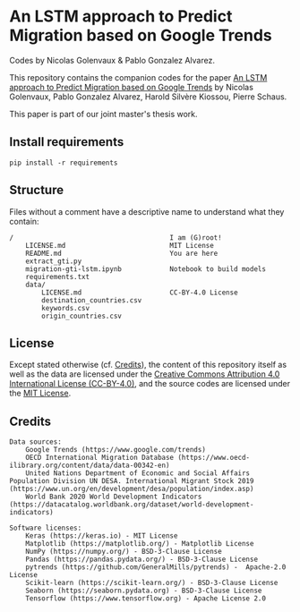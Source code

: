 # An LSTM approach to Predict Migration based on Google Trends

Codes by Nicolas Golenvaux & Pablo Gonzalez Alvarez.

This repository contains the companion codes for the paper
[An LSTM approach to Predict Migration based on Google Trends](https://) by Nicolas Golenvaux, Pablo Gonzalez Alvarez, Harold Silvère Kiossou, Pierre Schaus.

This paper is part of our joint master's thesis work.

## Install requirements

`pip install -r requirements`

## Structure

Files without a comment have a descriptive name to understand what they contain:

    /                                       I am (G)root!
        LICENSE.md                          MIT License
        README.md                           You are here
        extract_gti.py
        migration-gti-lstm.ipynb            Notebook to build models
        requirements.txt
        data/
            LICENSE.md                      CC-BY-4.0 License
            destination_countries.csv
            keywords.csv
            origin_countries.csv


## License

Except stated otherwise (cf. [Credits](#credits)), the content of this repository itself as well as the data are licensed under the [Creative Commons Attribution 4.0 International License (CC-BY-4.0)](https://creativecommons.org/licenses/by/4.0/), and the  source codes are licensed under the [MIT License](https://spdx.org/licenses/MIT.html).

## Credits

	Data sources:
        Google Trends (https://www.google.com/trends)
        OECD International Migration Database (https://www.oecd-ilibrary.org/content/data/data-00342-en)
        United Nations Department of Economic and Social Affairs Population Division UN DESA. International Migrant Stock 2019 (https://www.un.org/en/development/desa/population/index.asp)
        World Bank 2020 World Development Indicators (https://datacatalog.worldbank.org/dataset/world-development-indicators)

    Software licenses:
        Keras (https://keras.io) - MIT License
        Matplotlib (https://matplotlib.org/) - Matplotlib License
        NumPy (https://numpy.org/) - BSD-3-Clause License
        Pandas (https://pandas.pydata.org/) - BSD-3-Clause License
        pytrends (https://github.com/GeneralMills/pytrends) -  Apache-2.0 License
        Scikit-learn (https://scikit-learn.org/) - BSD-3-Clause License
        Seaborn (https://seaborn.pydata.org) - BSD-3-Clause License
        Tensorflow (https://www.tensorflow.org) - Apache License 2.0

